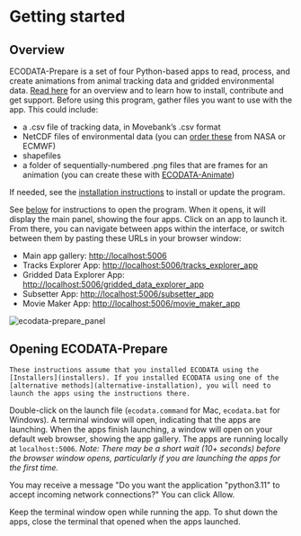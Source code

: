 # Getting started

## Overview

ECODATA-Prepare is a set of four Python-based apps to read, process, and create animations from animal tracking data and gridded environmental data. [Read here](../index) for an overview and to learn how to install, contribute and get support. Before using this program, gather files you want to use with the app. This could include:
* a .csv file of tracking data, in Movebank’s .csv format
* NetCDF files of environmental data (you can [order these](../environmental_data) from NASA or ECMWF)
* shapefiles
* a folder of sequentially-numbered .png files that are frames for an animation (you can create these with [ECODATA-Animate](https://ecodata-animate.readthedocs.io/en/latest/))

If needed, see the [installation instructions](../installation) to install or update the program.

See [below](#opening-ecodata-prepare) for instructions to open the program. When it opens, it will display the main panel, showing the four apps. Click on an app to launch it. From there, you can navigate between apps within the interface, or switch between them by pasting these URLs in your browser window:

* Main app gallery: <http://localhost:5006>
* Tracks Explorer App: <http://localhost:5006/tracks_explorer_app>
* Gridded Data Explorer App: <http://localhost:5006/gridded_data_explorer_app>
* Subsetter App: <http://localhost:5006/subsetter_app>
* Movie Maker App: <http://localhost:5006/movie_maker_app>

![ecodata-prepare_panel](../images/ecodata-prepare_panel.png)

## Opening ECODATA-Prepare

```{Note}
These instructions assume that you installed ECODATA using the [Installers](installers). If you installed ECODATA using one of the [alternative methods](alternative-installation), you will need to launch the apps using the instructions there.
```

Double-click on the launch file (``ecodata.command`` for Mac, ``ecodata.bat`` for Windows). A terminal window will open,
indicating that the apps are launching. When the apps finish launching, a window will open on your default web browser,
showing the app gallery. The apps are running locally at `localhost:5006`. *Note: There may be a short wait (10+ seconds)
before the browser window opens, particularly if you are launching the apps for the first time.*

You may receive a message "Do you want the application "python3.11" to accept incoming network connections?" You can click Allow.

Keep the terminal window open while running the app. To shut down the apps, close the terminal that opened when the apps launched.
